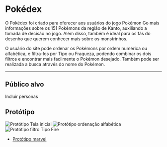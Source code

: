# Pokédex

O Pokédex foi criado para oferecer aos usuários do jogo Pokémon Go mais informações sobre os 151 Pokémons da região de Kanto, auxiliando a tomada de decisão no jogo. Além disso, também é ideal para os fãs do desenho que querem conhecer mais sobre os monstrinhos.

O usuário do site pode ordenar os Pokémons por ordem numérica ou alfabética, e filtra-los por Tipo ou Fraqueza, podendo combinar os dois filtros e encontrar mais facilmente o Pokémon desejado. Também pode ser realizada a busca através do nome do Pokémon. 

***

## Público alvo

Incluir personas

## Protótipo
<img src="..cd/src/img/TelasPokemon/Prototipo-01.jpg" alt="Protótipo Tela inicial">

<img src="..cd/src/img/TelasPokemon/Prototipo-04.jpg" alt="Protótipo ordenação alfabética">

<img src="..cd/src/img/TelasPokemon/Prototipo-08.jpg" alt="Protótipo filtro Tipo Fire">






* [Protótipo marvel](src/data/pokemon/pokemon.json)
  